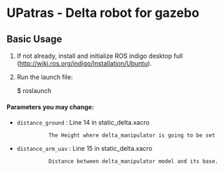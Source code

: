 UPatras - Delta robot for gazebo
=============

## Basic Usage

1. If not already, install  and initialize ROS indigo desktop full (http://wiki.ros.org/indigo/Installation/Ubuntu).

2. Run the launch file:

    $ roslaunch <path to call_delta.launch>




#### Parameters you may change:
* `distance_ground` : Line 14 in static_delta.xacro 
        
            
                The Height where delta_manipulator is going to be set


* `distance_arm_uav` : Line 15 in static_delta.xacro 

                Distance between delta_manipulator model and its base.


